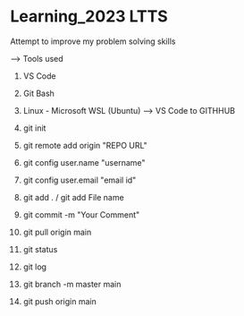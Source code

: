 # Learning_2023 LTTS 

Attempt to improve my problem solving skills

--> Tools used

1. VS Code
2. Git Bash
3. Linux - Microsoft WSL (Ubuntu)
--> VS Code to GITHHUB

1. git init

2. git remote add origin "REPO URL"

3. git config user.name "username"

4. git config user.email "email id"

5. git add . / git add File name

6. git commit -m "Your Comment"

7. git pull origin main

8. git status

9. git log

10. git branch -m master main

11. git push origin main
